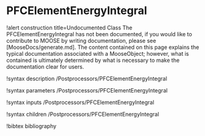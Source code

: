 <!-- MOOSE Documentation Stub: Remove this when content is added. -->

# PFCElementEnergyIntegral

!alert construction title=Undocumented Class
The PFCElementEnergyIntegral has not been documented, if you would like to contribute to MOOSE by
writing documentation, please see [MooseDocs/generate.md]. The content contained on this page explains
the typical documentation associated with a MooseObject; however, what is contained is ultimately
determined by what is necessary to make the documentation clear for users.

!syntax description /Postprocessors/PFCElementEnergyIntegral

!syntax parameters /Postprocessors/PFCElementEnergyIntegral

!syntax inputs /Postprocessors/PFCElementEnergyIntegral

!syntax children /Postprocessors/PFCElementEnergyIntegral

!bibtex bibliography
